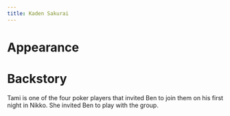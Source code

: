 ```yaml
---
title: Kaden Sakurai
---
```


# Appearance



# Backstory

Tami is one of the four poker players that invited Ben to join them on his first night in Nikko. She invited Ben to play with the group.

